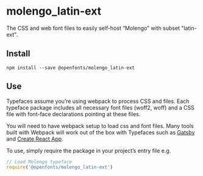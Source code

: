 
# molengo_latin-ext

The CSS and web font files to easily self-host “Molengo” with subset "latin-ext".

## Install

`npm install --save @openfonts/molengo_latin-ext`

## Use

Typefaces assume you’re using webpack to process CSS and files. Each typeface
package includes all necessary font files (woff2, woff) and a CSS file with
font-face declarations pointing at these files.

You will need to have webpack setup to load css and font files. Many tools built
with Webpack will work out of the box with Typefaces such as [Gatsby](https://github.com/gatsbyjs/gatsby)
and [Create React App](https://github.com/facebookincubator/create-react-app).

To use, simply require the package in your project’s entry file e.g.

```javascript
// Load Molengo typeface
require('@openfonts/molengo_latin-ext')
```
